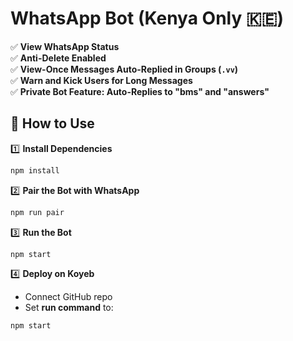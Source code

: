 # WhatsApp Bot (Kenya Only 🇰🇪)
✅ **View WhatsApp Status**  
✅ **Anti-Delete Enabled**  
✅ **View-Once Messages Auto-Replied in Groups (`.vv`)**  
✅ **Warn and Kick Users for Long Messages**  
✅ **Private Bot Feature: Auto-Replies to "bms" and "answers"**  

## 📌 How to Use
1️⃣ **Install Dependencies**
```bash
npm install
```
2️⃣ **Pair the Bot with WhatsApp**
```bash
npm run pair
```
3️⃣ **Run the Bot**
```bash
npm start
```
4️⃣ **Deploy on Koyeb**
- Connect GitHub repo
- Set **run command** to:
```bash
npm start
```

